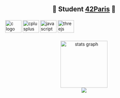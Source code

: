 <h2 align="center">🐣 Student <a href="https://github.com/42Paris">42Paris</a> 🐣</h2>


###

<div align="left">
  <img src="https://cdn.jsdelivr.net/gh/devicons/devicon/icons/c/c-original.svg" height="40" width="52" alt="c logo"  />

  <img src="https://cdn.jsdelivr.net/gh/devicons/devicon/icons/cplusplus/cplusplus-original.svg" height="40" width="52" alt="cplusplus logo"  />


<img src="https://cdn.jsdelivr.net/gh/devicons/devicon/icons/javascript/javascript-original.svg" height="40" width="52" alt="javascript logo"  />

  <img src="https://github.com/sleepychloe/sleepychloe/assets/78352910/988fecbf-8ee3-4d26-9d6c-ba3d893bf61c" height="40" width="52" alt="threejs logo"  />

</div>

###

<div align="center">
  <img src="https://github-readme-stats.vercel.app/api?username=sleepychloe&hide_title=false&hide_rank=false&show_icons=true&include_all_commits=true&count_private=true&disable_animations=false&theme=dracula&locale=en&hide_border=false&order=1" height="150" alt="stats graph"  />
</div>


<div align="center"> 
<a href="https://visitcount.itsvg.in">
  <img src="https://visitcount.itsvg.in/api?id=sleepychloe&label=Profile%20Views&color=12&icon=9&pretty=false" />
</a>
</div>
